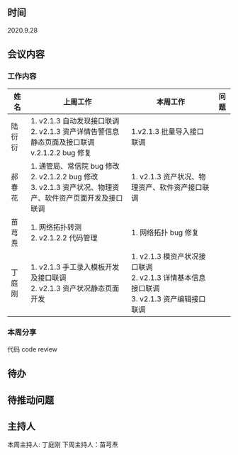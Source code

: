 ## 时间

2020.9.28

## 会议内容

### 工作内容

| 姓名   | 上周工作                                                                                                           | 本周工作                                                                                         | 问题 |
| ------ | ------------------------------------------------------------------------------------------------------------------ | ------------------------------------------------------------------------------------------------ | ---- |
| 陆衍衍 | 1. v2.1.3 自动发现接口联调 <br> 2. v2.1.3 资产详情告警信息静态页面及接口联调 <br> v.2.1.2.2 bug 修复               | 1.v2.1.3 批量导入接口联调                                                                        |      |
| 郝春花 | 1. 通管局、常信院 bug 修改 <br> 2. v2.1.2.2 bug 修改 <br> 3. v2.1.3 资产状况、物理资产、软件资产页面开发及接口联调 | 1. v2.1.3 资产状况、物理资产、软件资产接口联调                                                   |      |
| 苗芎焘 | 1. 网络拓扑转测 <br> 2. v2.1.2.2 代码管理                                                                          | 1. 网络拓扑 bug 修复                                                                             |      |
| 丁庭刚 | 1. v2.1.3 手工录入模板开发及接口联调 <br> 2. v2.1.3 资产状况静态页面开发                                           | 1. v2.1.3 模资产状况接口联调 <br> 2. v2.1.3 详情基本信息接口联调 <br> 3. v2.1.3 资产编辑接口联调 |      |

### 本周分享

代码 code review

## 待办

## 待推动问题

## 主持人

本周主持人: 丁庭刚
下周主持人：苗芎焘

